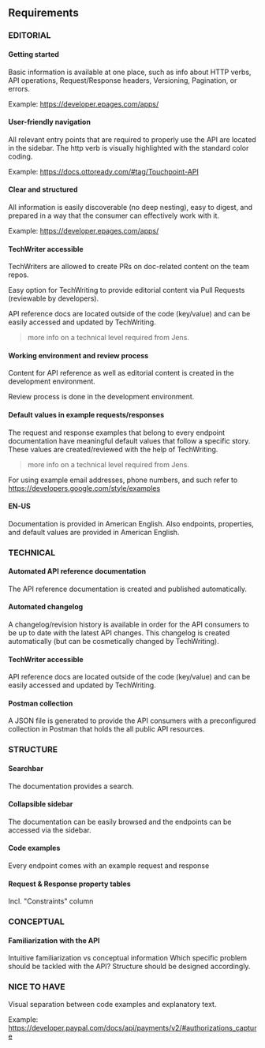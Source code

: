 ## Requirements

### EDITORIAL

#### Getting started

Basic information is available at one place, such as info about HTTP verbs, API operations, Request/Response headers, Versioning, Pagination, or errors.

Example: https://developer.epages.com/apps/

#### User-friendly navigation

All relevant entry points that are required to properly use the API are located in the sidebar.
The http verb is visually highlighted with the standard color coding.

Example: https://docs.ottoready.com/#tag/Touchpoint-API

#### Clear and structured

All information is easily discoverable (no deep nesting), easy to digest, and prepared in a way that the consumer can effectively work with it.

Example: https://developer.epages.com/apps/

#### TechWriter accessible

TechWriters are allowed to create PRs on doc-related content on the team repos.

Easy option for TechWriting to provide editorial content via Pull Requests (reviewable by developers).

API reference docs are located outside of the code (key/value) and can be easily accessed and updated by TechWriting.

> more info on a technical level required from Jens.

#### Working environment and review process

Content for API reference as well as editorial content is created in the development environment.

Review process is done in the development environment.

#### Default values in example requests/responses

The request and response examples that belong to every endpoint documentation have meaningful default values that follow a specific story.
These values are created/reviewed with the help of TechWriting.

> more info on a technical level required from Jens.

For using example email addresses, phone numbers, and such refer to https://developers.google.com/style/examples

#### EN-US

Documentation is provided in American English.
Also endpoints, properties, and default values are provided in American English.

### TECHNICAL

#### Automated API reference documentation

The API reference documentation is created and published automatically. 

#### Automated changelog

A changelog/revision history is available in order for the API consumers to be up to date with the latest API changes.
This changelog is created automatically (but can be cosmetically changed by TechWriting).

#### TechWriter accessible

API reference docs are located outside of the code (key/value) and can be easily accessed and updated by TechWriting.

#### Postman collection

A JSON file is generated to provide the API consumers with a preconfigured collection in Postman that holds the all public API resources.

### STRUCTURE

#### Searchbar

The documentation provides a search.

#### Collapsible sidebar

The documentation can be easily browsed and the endpoints can be accessed via the sidebar.

#### Code examples

Every endpoint comes with an example request and response

#### Request & Response property tables

Incl. "Constraints" column

### CONCEPTUAL

#### Familiarization with the API

Intuitive familiarization vs conceptual information
Which specific problem should be tackled with the API?
Structure should be designed accordingly.

### NICE TO HAVE

Visual separation between code examples and explanatory text.

Example: https://developer.paypal.com/docs/api/payments/v2/#authorizations_capture
